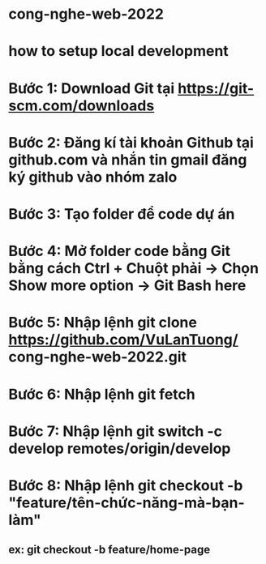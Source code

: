 # cong-nghe-web-2022

# how to setup local development

# Bước 1: Download Git tại https://git-scm.com/downloads

# Bước 2: Đăng kí tài khoản Github tại github.com và nhắn tin gmail đăng ký github vào nhóm zalo

# Bước 3: Tạo folder để code dự án

# Bước 4: Mở folder code bằng Git bằng cách Ctrl + Chuột phải -> Chọn Show more option -> Git Bash here

# Bước 5: Nhập lệnh git clone https://github.com/VuLanTuong/ cong-nghe-web-2022.git

# Bước 6: Nhập lệnh git fetch

# Bước 7: Nhập lệnh git switch -c develop remotes/origin/develop

# Bước 8: Nhập lệnh git checkout -b "feature/tên-chức-năng-mà-bạn-làm"
## ex: git checkout -b feature/home-page